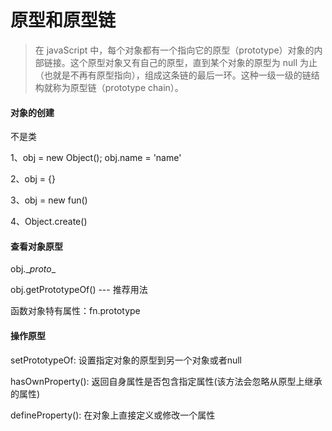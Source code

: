 # 原型和原型链
> 在 javaScript 中，每个对象都有一个指向它的原型（prototype）对象的内部链接。这个原型对象又有自己的原型，直到某个对象的原型为 null 为止（也就是不再有原型指向），组成这条链的最后一环。这种一级一级的链结构就称为原型链（prototype chain）。

#### 对象的创建
不是类

1、obj = new Object(); obj.name = 'name'

2、obj = {}

3、obj = new fun()

4、Object.create()

#### 查看对象原型
obj.\__proto__

obj.getPrototypeOf() --- 推荐用法

函数对象特有属性：fn.prototype

#### 操作原型
setPrototypeOf: 设置指定对象的原型到另一个对象或者null

hasOwnProperty(): 返回自身属性是否包含指定属性(该方法会忽略从原型上继承的属性)

defineProperty(): 在对象上直接定义或修改一个属性
